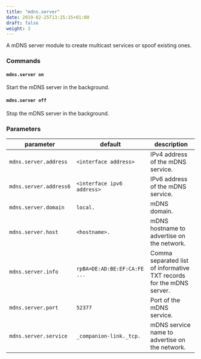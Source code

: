 ```yaml
---
title: "mdns.server"
date: 2019-02-25T13:25:15+01:00
draft: false
weight: 3
---
```


A mDNS server module to create multicast services or spoof existing ones.

### Commands

#### `mdns.server on`

Start the mDNS server in the background.

#### `mdns.server off`

Stop the mDNS server in the background.

### Parameters

| parameter | default | description |
|-----------|---------|-------------|
| `mdns.server.address` | `<interface address>` | IPv4 address of the mDNS service. |
| `mdns.server.address6` | `<interface ipv6 address>` | IPv6 address of the mDNS service. |
| `mdns.server.domain` | `local.` | mDNS domain. |
| `mdns.server.host` | `<hostname>.` | mDNS hostname to advertise on the network. |
| `mdns.server.info` | `rpBA=DE:AD:BE:EF:CA:FE ...` | Comma separated list of informative TXT records for the mDNS server. |
| `mdns.server.port` | `52377` | Port of the mDNS service. |
| `mdns.server.service` | `_companion-link._tcp.` | mDNS service name to advertise on the network. |
